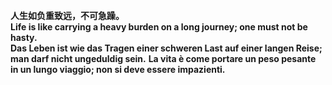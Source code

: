 **人生如负重致远，不可急躁。**  
**Life is like carrying a heavy burden on a long journey; one must not be hasty.**  
**Das Leben ist wie das Tragen einer schweren Last auf einer langen Reise; man darf nicht ungeduldig sein.**
**La vita è come portare un peso pesante in un lungo viaggio; non si deve essere impazienti.**
